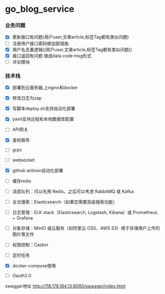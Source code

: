 # go_blog_service

### 业务问题
- [x] 更新接口有问题(用户user,文章article,标签Tag都有类似问题)
- [ ] 注册用户接口密码做加密措施
- [x] 用户名去重逻辑((用户user,文章article,标签Tag都有类似问题))
- [x] 接口返回有问题  做成data  code   msg形式
- [ ] 评论模块

### 技术栈
- [x] 部署到云服务器,上nginx和docker
- [x] 修改日志为zap
- [x] 写脚本deploy.sh支持自动化部署
- [x] yaml支持远程和本地数据库配置
- [ ] API网关  
- [x] 鉴权服务 
- [ ] grpc 
- [ ] websocket
- [x] github  actinon自动化部署
- [ ] 缓存redis
- [ ] 消息队列：可以先用 Redis，之后可以考虑 RabbitMQ 或 Kafka
- [ ] 全文搜索：Elasticsearch（如果您需要高级搜索功能）
- [ ] 日志管理：ELK stack（Elasticsearch, Logstash, Kibana）或 Prometheus + Grafana
- [ ] 对象存储：MinIO 或云服务（如阿里云 OSS、AWS S3）用于存储用户上传的图片等文件
- [ ] 权限控制：Casbin
- [ ] 定时任务
- [x] docker-compose使用
- [ ] Oauth2.0



swagger地址
http://118.178.184.13:8080/swagger/index.html








 

